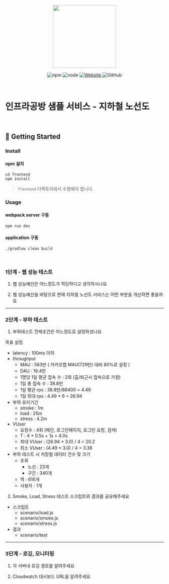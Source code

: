 <p align="center">
    <img width="200px;" src="https://raw.githubusercontent.com/woowacourse/atdd-subway-admin-frontend/master/images/main_logo.png"/>
</p>
<p align="center">
  <img alt="npm" src="https://img.shields.io/badge/npm-%3E%3D%205.5.0-blue">
  <img alt="node" src="https://img.shields.io/badge/node-%3E%3D%209.3.0-blue">
  <a href="https://edu.nextstep.camp/c/R89PYi5H" alt="nextstep atdd">
    <img alt="Website" src="https://img.shields.io/website?url=https%3A%2F%2Fedu.nextstep.camp%2Fc%2FR89PYi5H">
  </a>
  <img alt="GitHub" src="https://img.shields.io/github/license/next-step/atdd-subway-service">
</p>

<br>

# 인프라공방 샘플 서비스 - 지하철 노선도

<br>

## 🚀 Getting Started

### Install
#### npm 설치
```
cd frontend
npm install
```
> `frontend` 디렉토리에서 수행해야 합니다.

### Usage
#### webpack server 구동
```
npm run dev
```
#### application 구동
```
./gradlew clean build
```
<br>


### 1단계 - 웹 성능 테스트
1. 웹 성능예산은 어느정도가 적당하다고 생각하시나요

2. 웹 성능예산을 바탕으로 현재 지하철 노선도 서비스는 어떤 부분을 개선하면 좋을까요



---

### 2단계 - 부하 테스트 
1. 부하테스트 전제조건은 어느정도로 설정하셨나요

목표 설정
- latency : 100ms 이하
- throughput
    - MAU : 583만 ( 카카오맵 MAU(729만) 대비 80%로 설정 )
    - DAU : 19.4만
    - 1명당 1일 평균 접속 수 : 2회 (출/퇴근시 접속으로 가정)
    - 1일 총 접속 수 : 38.8만
    - 1일 평균 rps : 38.8만/86400 = 4.49
    - 1일 최대 rps : 4.49 * 6 = 26.94
- 부하 유지기간
    - smoke : 1m
    - load : 25m
    - stress : 4.2m
- VUser
    - 요청수 : 4회 (메인, 로그인페이지, 로그인 요청, 검색)
    - T : 4 * 0.5s + 1s =  4.0s
    - 최대 VUser : (26.94 * 3.0) / 4 = 20.2
    - 최소 VUser : (4.49 * 3.0) / 4 = 3.36
- 부하 테스트 시 저장될 데이터 건수 및 크기
    - 조회
        - 노선 : 23개
        - 구간 : 340개
    - 역 : 616개
    - 사용자 : 1개

2. Smoke, Load, Stress 테스트 스크립트와 결과를 공유해주세요
- 스크립트  
  - scenario/load.js
  - scenario/smoke.js
  - scenario/stress.js
- 결과
  - scenario/test
---

### 3단계 - 로깅, 모니터링
1. 각 서버내 로깅 경로를 알려주세요

2. Cloudwatch 대시보드 URL을 알려주세요

